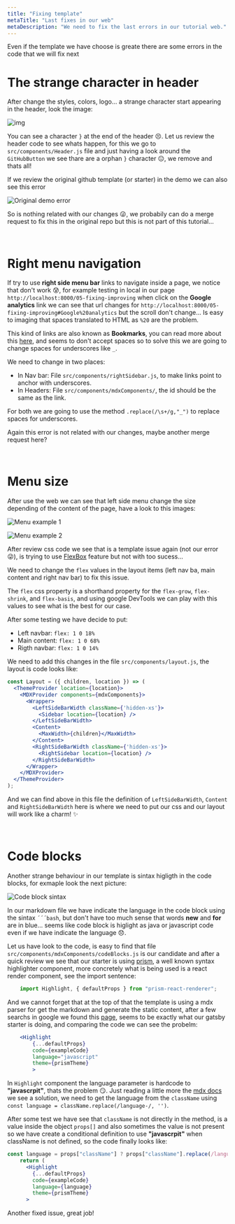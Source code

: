 ```yaml
---
title: "Fixing template"
metaTitle: "Last fixes in our web"
metaDescription: "We need to fix the last errors in our tutorial web."
---
```


Even if the template we have choose is greate there are some errors in the code that we will fix next 

# The strange character in header

After change the styles, colors, logo... a strange character start appearing in the header, look the image:

![img](doc-img/strange-character-logo.png)

You can see a character `}` at the end of the header 😣. 
Let us review the header code to see whats happen, for this we go to `src/components/Header.js` file and just having a look around the `GitHubButton` we see thare are a orphan `}` character 😑, we remove and thats all!

If we review the original github template (or starter) in the demo we can also see this error

![Original demo error](doc-img/original-demo-error.png)

So is nothing related with our changes 😜, we probabily can do a merge request to fix this in the original repo but this is not part of this tutorial...

<br/>

# Right menu navigation

If try to use **right side menu bar** links to navigate inside a page, we notice that don't work 😰, for example testing in local in our page `http://localhost:8000/05-fixing-improving` when click on the **Google analytics** link we can see that url changes for `http://localhost:8000/05-fixing-improving#Google%20analytics` but the scroll don't change... Is easy to imaging that spaces translated to HTML as `%20` are the problem.

This kind of links are also known as **Bookmarks**, you can read more about this [here](https://www.w3schools.com/html/html_links.asp), and seems to don't accept spaces so to solve this we are going to change spaces for underscores like `_`.

We need to change in two places:

- In Nav bar: File `src/components/rightSidebar.js`, to make links point to anchor with underscores.
- In Headers: File `src/components/mdxComponents/`, the id should be the same as the link.

For both we are going to use the method `.replace(/\s+/g,"_")` to replace spaces for underscores.

Again this error is not related with our changes, maybe another merge request here?

<br/>

# Menu size

After use the web we can see that left side menu change the size depending of the content of the page, have a look to this images:

![Menu example 1](doc-img/menu-example-1.png)

![Menu example 2](doc-img/menu-example-2.png)

After review css code we see that is a template issue again (not our error 😜), is trying to use [FlexBox](https://www.w3schools.com/css/css3_flexbox.asp) feature but not with too sucess...

We need to change the `flex` values in the layout items (left nav ba, main content and right nav bar) to fix this issue. 

The `flex` css property is a shorthand property for the `flex-grow`, `flex-shrink`, and `flex-basis`, and 
using google DevTools we can play with this values to see what is the best for our case.

After some testing we have decide to put:

- Left navbar: `flex: 1 0 18%`
- Main content: `flex: 1 0 68%`
- Rigth navbar: `flex: 1 0 14%`

We need to add this changes in the file `src/components/layout.js`, the layout is code looks like:

```jsx
const Layout = ({ children, location }) => (
  <ThemeProvider location={location}>
    <MDXProvider components={mdxComponents}>
      <Wrapper>
        <LeftSideBarWidth className={'hidden-xs'}>
          <Sidebar location={location} />
        </LeftSideBarWidth>
        <Content>
          <MaxWidth>{children}</MaxWidth>
        </Content>
        <RightSideBarWidth className={'hidden-xs'}>
          <RightSidebar location={location} />
        </RightSideBarWidth>
      </Wrapper>
    </MDXProvider>
  </ThemeProvider>
);
```

And we can find above in this file the definition of `LeftSideBarWidth`, `Content` and `RightSideBarWidth` here is where we need to put our css and our layout will work like a charm! ✨

<br/>

# Code blocks

Another strange behaviour in our template is sintax higligth in the code blocks, for exmaple look the next picture:

![Code block sintax](doc-img/code-blocks-sintax.png)

In our markdown file we have indicate the language in the code block using the sintax `´´´bash`, but don't have too much sense that words **new** and **for** are in blue... seems like code block is higlight as java or javascript code even if we have indicate the language 😞.

Let us have look to the code, is easy to find that file `src/components/mdxComponents/codeBlocks.js` is our candidate and after a quick review we see that our starter is using [prism](https://prismjs.com/), a well known syntax highlighter component, more concretely what is being used is a react render component, see the import sentence:

```js
    import Highlight, { defaultProps } from "prism-react-renderer";
```

And we cannot forget that at the top of that the template is using a mdx parser for get the markdown and generate the static content, after a few searchs in google we found this [page](https://mdxjs.com/guides/syntax-highlighting/), seems to be exactly what our gatsby starter is doing, and comparing the code we can see the probelm:

```jsx    
    <Highlight
        {...defaultProps}
        code={exampleCode}
        language="javascript"
        theme={prismTheme}
        >
```

In `Highlight` component the language parameter is hardcode to **"javascrpit"**, thats the problem 😏. Just reading a little more the [mdx docs](https://mdxjs.com/guides/syntax-highlighting/) we see a solution, we need to get the language from the `className` using `const language = className.replace(/language-/, '')`.

After some test we have see that `className` is not directly in the method, is a value inside the object `props[]` and also sometimes the value is not present so we have create a conditional definition to use **"javascrpit"** when className is not defined, so the code finally looks like:

```jsx
const language = props["className"] ? props["className"].replace(/language-/, '') : "javascript";
    return (
      <Highlight
        {...defaultProps}
        code={exampleCode}
        language={language}
        theme={prismTheme}
      >
```

Another fixed issue, great job!





